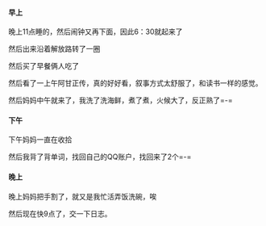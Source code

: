 #### 早上

晚上11点睡的，然后闹钟又再下面，因此6：30就起来了

然后出来沿着解放路转了一圈

然后买了早餐俩人吃了

然后看了一上午阿甘正传，真的好好看，叙事方式太舒服了，和读书一样的感觉。

然后妈妈中午就来了，我洗了洗海鲜，煮了煮，火候大了，反正熟了=-=

#### 下午

下午妈妈一直在收拾

然后我背了背单词，找回自己的QQ账户，找回来了2个=-=

#### 晚上

晚上妈妈把手割了，就又是我忙活弄饭洗碗，唉

然后现在快9点了，交一下日志。